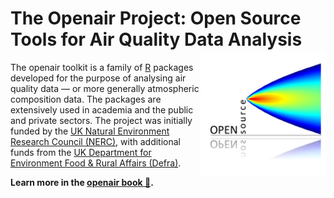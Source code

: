# The Openair Project: Open Source Tools for Air Quality Data Analysis <img src="openair.png" align="right" height="200" alt="openair logo" />

The openair toolkit is a family of [R](https://www.r-project.org/) packages developed for the purpose of analysing air quality data — or more generally atmospheric composition data. The packages are extensively used in academia and the public and private sectors. The project was initially funded by the [UK Natural Environment Research Council (NERC)](https://www.ukri.org/councils/nerc/), with additional funds from the [UK Department for Environment Food & Rural Affairs (Defra)](https://www.gov.uk/government/organisations/department-for-environment-food-rural-affairs).

**Learn more in the [openair book 📖](https://openair-project.github.io/book/).**
